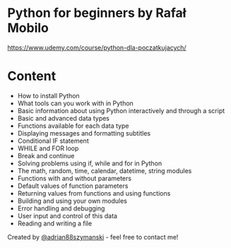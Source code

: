 # Python for beginners by Rafał Mobilo

https://www.udemy.com/course/python-dla-poczatkujacych/

# Content
* How to install Python
* What tools can you work with in Python
* Basic information about using Python interactively and through a script
* Basic and advanced data types
* Functions available for each data type
* Displaying messages and formatting subtitles
* Conditional IF statement
* WHILE and FOR loop
* Break and continue
* Solving problems using if, while and for in Python
* The math, random, time, calendar, datetime, string modules
* Functions with and without parameters
* Default values of function parameters
* Returning values from functions and using functions
* Building and using your own modules
* Error handling and debugging
* User input and control of this data
* Reading and writing a file

Created by [@adrian88szymanski](https://github.com/adrian88szymanski) - feel free to contact me!
